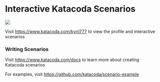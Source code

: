 # Interactive Katacoda Scenarios

[![](http://shields.katacoda.com/katacoda/kyril777/count.svg)](https://www.katacoda.com/kyril777 "Get your profile on Katacoda.com")

Visit https://www.katacoda.com/kyril777 to view the profile and interactive scenarios

### Writing Scenarios
Visit https://www.katacoda.com/docs to learn more about creating Katacoda scenarios

For examples, visit https://github.com/katacoda/scenario-example
